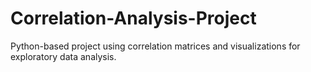 # Correlation-Analysis-Project
Python-based project using correlation matrices and visualizations for exploratory data analysis.
